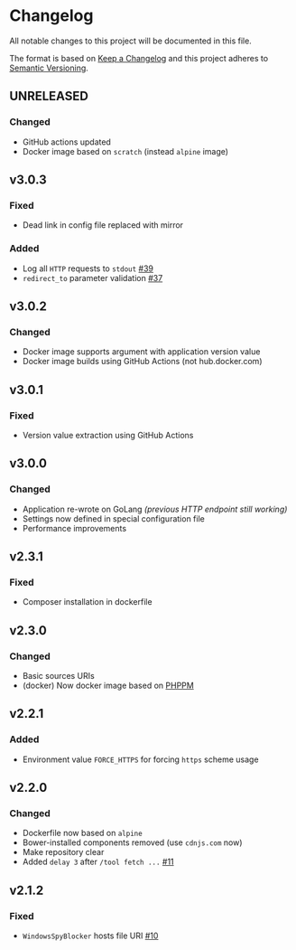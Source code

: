# Changelog

All notable changes to this project will be documented in this file.

The format is based on [Keep a Changelog][keepachangelog] and this project adheres to [Semantic Versioning][semver].

## UNRELEASED

### Changed

- GitHub actions updated
- Docker image based on `scratch` (instead `alpine` image)

## v3.0.3

### Fixed

- Dead link in config file replaced with mirror

### Added

- Log all `HTTP` requests to `stdout` [#39]
- `redirect_to` parameter validation [#37]

[#37]:https://github.com/tarampampam/mikrotik-hosts-parser/issues/37
[#39]:https://github.com/tarampampam/mikrotik-hosts-parser/pull/39

## v3.0.2

### Changed

- Docker image supports argument with application version value
- Docker image builds using GitHub Actions (not hub.docker.com)

## v3.0.1

### Fixed

- Version value extraction using GitHub Actions

## v3.0.0

### Changed

- Application re-wrote on GoLang _(previous HTTP endpoint still working)_
- Settings now defined in special configuration file
- Performance improvements

## v2.3.1

### Fixed

- Composer installation in dockerfile

## v2.3.0

### Changed

- Basic sources URIs
- (docker) Now docker image based on [PHPPM][phppm]

[phppm]:https://github.com/php-pm/php-pm

## v2.2.1

### Added

- Environment value `FORCE_HTTPS` for forcing `https` scheme usage

## v2.2.0

### Changed

- Dockerfile now based on `alpine`
- Bower-installed components removed (use `cdnjs.com` now)
- Make repository clear
- Added `delay 3` after `/tool fetch ...` [#11]

[#11]: https://github.com/tarampampam/mikrotik-hosts-parser/issues/11

## v2.1.2

### Fixed

- `WindowsSpyBlocker` hosts file URI [#10]

[#10]: https://github.com/tarampampam/mikrotik-hosts-parser/issues/10

[keepachangelog]:https://keepachangelog.com/en/1.0.0/
[semver]:https://semver.org/spec/v2.0.0.html
